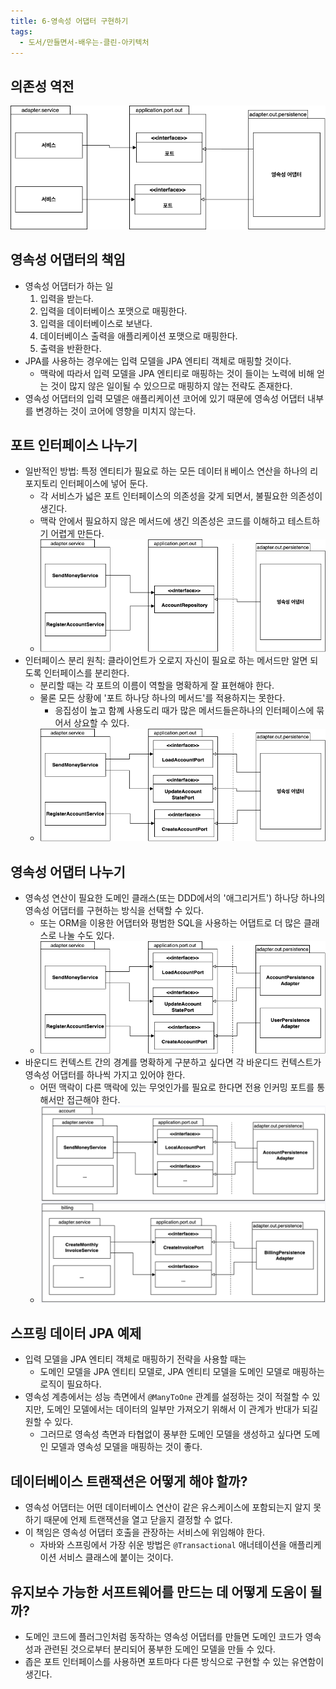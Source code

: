```yaml
---
title: 6-영속성 어댑터 구현하기
tags:
  - 도서/만들면서-배우는-클린-아키텍처
---
```

## 의존성 역전

![](assets/Pasted%20image%2020241204131401.png)

## 영속성 어댑터의 책임

- 영속성 어댑터가 하는 일
	1. 입력을 받는다.
	2. 입력을 데이터베이스 포맷으로 매핑한다.
	3. 입력을 데이터베이스로 보낸다.
	4. 데이터베이스 출력을 애플리케이션 포맷으로 매핑한다.
	5. 출력을 반환한다.
- JPA를 사용하는 경우에는 입력 모델을 JPA 엔티티 객체로 매핑할 것이다.
	- 맥락에 따라서 입력 모델을 JPA 엔티티로 매핑하는 것이 들이는 노력에 비해 얻는 것이 많지 않은 일이될 수 있으므로 매핑하지 않는 전략도 존재한다.
- 영속성 어댑터의 입력 모델은 애플리케이션 코어에 있기 때문에 영속성 어댑터 내부를 변경하는 것이 코어에 영향을 미치지 않는다.

## 포트 인터페이스 나누기

- 일반적인 방법: 특정 엔티티가 필요로 하는 모든 데이터ㅐ베이스 연산을 하나의 리포지토리 인터페이스에 넣어 둔다.
	- 각 서비스가 넓은 포트 인터페이스의 의존성을 갖게 되면서, 불필요한 의존성이 생긴다.
	- 맥락 안에서 필요하지 않은 메서드에 생긴 의존성은 코드를 이해하고 테스트하기 어렵게 만든다.
	- ![](assets/Pasted%20image%2020241204132736.png)
- 인터페이스 분리 원칙: 클라이언트가 오로지 자신이 필요로 하는 메서드만 알면 되도록 인터페이스를 분리한다.
	- 분리할 때는 각 포트의 이름이 역할을 명확하게 잘 표현해야 한다.
	- 물론 모든 상황에 '포트 하나당 하나의 메서드'를 적용하지는 못한다. 
		- 응집성이 높고 함꼐 사용도리 때가 많은 메서드들은하나의 인터페이스에 묶어서 상요할 수 있다.
	- ![](assets/Pasted%20image%2020241204132909.png)

## 영속성 어댑터 나누기

- 영속성 연산이 필요한 도메인 클래스(또는 DDD에서의 '애그리거트') 하나당 하나의 영속성 어댑터를 구현하는 방식을 선택할 수 있다.
	- 또는 ORM을 이용한 어댑터와 평범한 SQL을 사용하는 어댑트로 더 많은 클래스로 나눌 수도 있다.
	- ![](assets/Pasted%20image%2020241204133753.png)
- 바운디드 컨텍스트 간의 경계를 명확하게 구분하고 싶다면 각 바운디드 컨텍스트가 영속성 어댑터를 하나씩 가지고 있어야 한다.
	- 어떤 맥락이 다른 맥락에 있는 무엇인가를 필요로 한다면 전용 인커밍 포트를 통해서만 접근해야 한다.
	- ![](assets/Pasted%20image%2020241204134028.png)

## 스프링 데이터 JPA 예제

- 입력 모델을 JPA 엔티티 객체로 매핑하기 전략을 사용할 때는
	- 도메인 모델을 JPA 엔티티 모델로, JPA 엔티티 모델을 도메인 모델로 매핑하는 로직이 필요하다.
- 영속성 계층에서는 성능 측면에서 `@ManyToOne` 관계를 설정하는 것이 적절할 수 있지만, 도메인 모델에서는 데이터의 일부만 가져오기 위해서 이 관계가 반대가 되길 원할 수 있다.
	- 그러므로 영속성 측면과 타협없이 풍부한 도메인 모델을 생성하고 싶다면 도메인 모델과 영속성 모델을 매핑하는 것이 좋다.

## 데이터베이스 트랜잭션은 어떻게 해야 할까?

- 영속성 어댑터는 어떤 데이터베이스 연산이 같은 유스케이스에 포함되는지 알지 못하기 때문에 언제 트랜잭션을 열고 닫을지 결정할 수 없다.
- 이 책임은 영속성 어댑터 호출을 관장하는 서비스에 위임해야 한다.
	- 자바와 스프링에서 가장 쉬운 방법은 `@Transactional` 애너테이션을 애플리케이션 서비스 클래스에 붙이는 것이다.

## 유지보수 가능한 서프트웨어를 만드는 데 어떻게 도움이 될까?

- 도메인 코드에 플러그인처럼 동작하는 영속성 어댑터를 만들면 도메인 코드가 영속성과 관련된 것으로부터 분리되어 풍부한 도메인 모델을 만들 수 있다.
- 좁은 포트 인터페이스를 사용하면 포트마다 다른 방식으로 구현할 수 있는 유연함이 생긴다.
